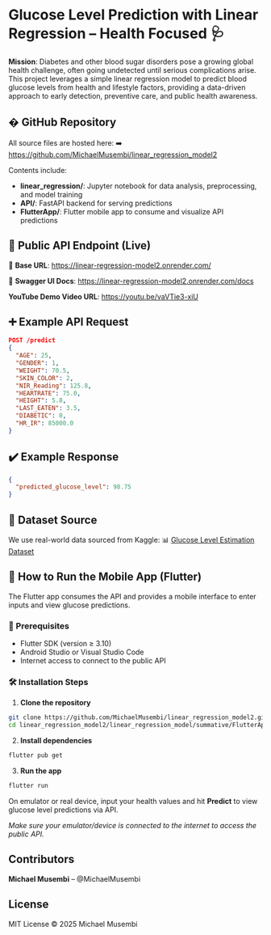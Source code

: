 # Glucose Level Prediction with Linear Regression – Health Focused 🩺

**Mission**: Diabetes and other blood sugar disorders pose a growing global health challenge, often going undetected until serious complications arise. This project leverages a simple linear regression model to predict blood glucose levels from health and lifestyle factors, providing a data-driven approach to early detection, preventive care, and public health awareness.

## � GitHub Repository
All source files are hosted here:
➡️ https://github.com/MichaelMusembi/linear_regression_model2

Contents include:
- **linear_regression/**: Jupyter notebook for data analysis, preprocessing, and model training
- **API/**: FastAPI backend for serving predictions  
- **FlutterApp/**: Flutter mobile app to consume and visualize API predictions

## 📡 Public API Endpoint (Live)
🔗 **Base URL**: https://linear-regression-model2.onrender.com/

📘 **Swagger UI Docs**: https://linear-regression-model2.onrender.com/docs

**YouTube Demo Video URL**: https://youtu.be/vaVTie3-xiU

## ➕ Example API Request
```json
POST /predict
{
  "AGE": 25,
  "GENDER": 1,
  "WEIGHT": 70.5,
  "SKIN_COLOR": 2,
  "NIR_Reading": 125.8,
  "HEARTRATE": 75.0,
  "HEIGHT": 5.8,
  "LAST_EATEN": 3.5,
  "DIABETIC": 0,
  "HR_IR": 85000.0
}
```

## ✔️ Example Response
```json
{
  "predicted_glucose_level": 98.75
}
```

## 🧠 Dataset Source
We use real-world data sourced from Kaggle:
📊 [Glucose Level Estimation Dataset](https://www.kaggle.com/datasets/fatimaafzaal/glucose-level-estimation?utm_source=chatgpt.com)

## 📱 How to Run the Mobile App (Flutter)
The Flutter app consumes the API and provides a mobile interface to enter inputs and view glucose predictions.

### 🚀 Prerequisites
- Flutter SDK (version ≥ 3.10)
- Android Studio or Visual Studio Code
- Internet access to connect to the public API

### 🛠️ Installation Steps

1. **Clone the repository**
```bash
git clone https://github.com/MichaelMusembi/linear_regression_model2.git
cd linear_regression_model2/linear_regression_model/summative/FlutterApp/glucose_prediction_app
```

2. **Install dependencies**
```bash
flutter pub get
```

3. **Run the app**
```bash
flutter run
```

On emulator or real device, input your health values and hit **Predict** to view glucose level predictions via API.

*Make sure your emulator/device is connected to the internet to access the public API.*

## Contributors
**Michael Musembi** – @MichaelMusembi

## License
MIT License © 2025 Michael Musembi
